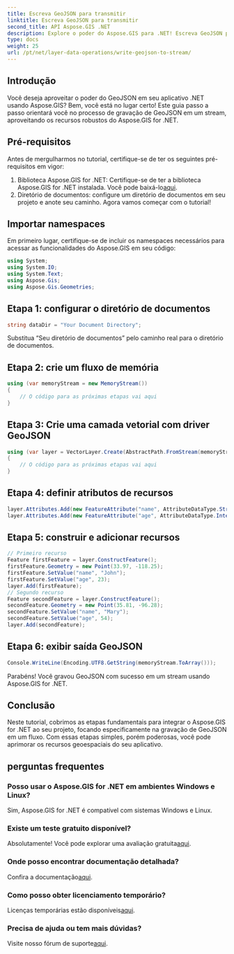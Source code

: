 ```yaml
---
title: Escreva GeoJSON para transmitir
linktitle: Escreva GeoJSON para transmitir
second_title: API Aspose.GIS .NET
description: Explore o poder do Aspose.GIS para .NET! Escreva GeoJSON para transmitir sem esforço. Baixe agora para integração geoespacial perfeita.
type: docs
weight: 25
url: /pt/net/layer-data-operations/write-geojson-to-stream/
---
```

## Introdução
Você deseja aproveitar o poder do GeoJSON em seu aplicativo .NET usando Aspose.GIS? Bem, você está no lugar certo! Este guia passo a passo orientará você no processo de gravação de GeoJSON em um stream, aproveitando os recursos robustos do Aspose.GIS for .NET.
## Pré-requisitos
Antes de mergulharmos no tutorial, certifique-se de ter os seguintes pré-requisitos em vigor:
1. Biblioteca Aspose.GIS for .NET: Certifique-se de ter a biblioteca Aspose.GIS for .NET instalada. Você pode baixá-lo[aqui](https://releases.aspose.com/gis/net/).
2. Diretório de documentos: configure um diretório de documentos em seu projeto e anote seu caminho.
Agora vamos começar com o tutorial!
## Importar namespaces
Em primeiro lugar, certifique-se de incluir os namespaces necessários para acessar as funcionalidades do Aspose.GIS em seu código:
```csharp
using System;
using System.IO;
using System.Text;
using Aspose.Gis;
using Aspose.Gis.Geometries;
```
## Etapa 1: configurar o diretório de documentos
```csharp
string dataDir = "Your Document Directory";
```
Substitua “Seu diretório de documentos” pelo caminho real para o diretório de documentos.
## Etapa 2: crie um fluxo de memória
```csharp
using (var memoryStream = new MemoryStream())
{
    // O código para as próximas etapas vai aqui
}
```
## Etapa 3: Crie uma camada vetorial com driver GeoJSON
```csharp
using (var layer = VectorLayer.Create(AbstractPath.FromStream(memoryStream), Drivers.GeoJson))
{
    // O código para as próximas etapas vai aqui
}
```
## Etapa 4: definir atributos de recursos
```csharp
layer.Attributes.Add(new FeatureAttribute("name", AttributeDataType.String));
layer.Attributes.Add(new FeatureAttribute("age", AttributeDataType.Integer));
```
## Etapa 5: construir e adicionar recursos
```csharp
// Primeiro recurso
Feature firstFeature = layer.ConstructFeature();
firstFeature.Geometry = new Point(33.97, -118.25);
firstFeature.SetValue("name", "John");
firstFeature.SetValue("age", 23);
layer.Add(firstFeature);
// Segundo recurso
Feature secondFeature = layer.ConstructFeature();
secondFeature.Geometry = new Point(35.81, -96.28);
secondFeature.SetValue("name", "Mary");
secondFeature.SetValue("age", 54);
layer.Add(secondFeature);
```
## Etapa 6: exibir saída GeoJSON
```csharp
Console.WriteLine(Encoding.UTF8.GetString(memoryStream.ToArray()));
```
Parabéns! Você gravou GeoJSON com sucesso em um stream usando Aspose.GIS for .NET.
## Conclusão
Neste tutorial, cobrimos as etapas fundamentais para integrar o Aspose.GIS for .NET ao seu projeto, focando especificamente na gravação de GeoJSON em um fluxo. Com essas etapas simples, porém poderosas, você pode aprimorar os recursos geoespaciais do seu aplicativo.
## perguntas frequentes
### Posso usar o Aspose.GIS for .NET em ambientes Windows e Linux?
Sim, Aspose.GIS for .NET é compatível com sistemas Windows e Linux.
### Existe um teste gratuito disponível?
 Absolutamente! Você pode explorar uma avaliação gratuita[aqui](https://releases.aspose.com/).
### Onde posso encontrar documentação detalhada?
 Confira a documentação[aqui](https://reference.aspose.com/gis/net/).
### Como posso obter licenciamento temporário?
 Licenças temporárias estão disponíveis[aqui](https://purchase.aspose.com/temporary-license/).
### Precisa de ajuda ou tem mais dúvidas?
 Visite nosso fórum de suporte[aqui](https://forum.aspose.com/c/gis/33).